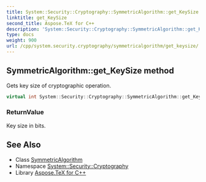 ```yaml
---
title: System::Security::Cryptography::SymmetricAlgorithm::get_KeySize method
linktitle: get_KeySize
second_title: Aspose.TeX for C++
description: 'System::Security::Cryptography::SymmetricAlgorithm::get_KeySize method. Gets key size of cryptographic operation in C++.'
type: docs
weight: 900
url: /cpp/system.security.cryptography/symmetricalgorithm/get_keysize/
---
```

## SymmetricAlgorithm::get_KeySize method


Gets key size of cryptographic operation.

```cpp
virtual int System::Security::Cryptography::SymmetricAlgorithm::get_KeySize()
```


### ReturnValue

Key size in bits.

## See Also

* Class [SymmetricAlgorithm](../)
* Namespace [System::Security::Cryptography](../../)
* Library [Aspose.TeX for C++](../../../)
